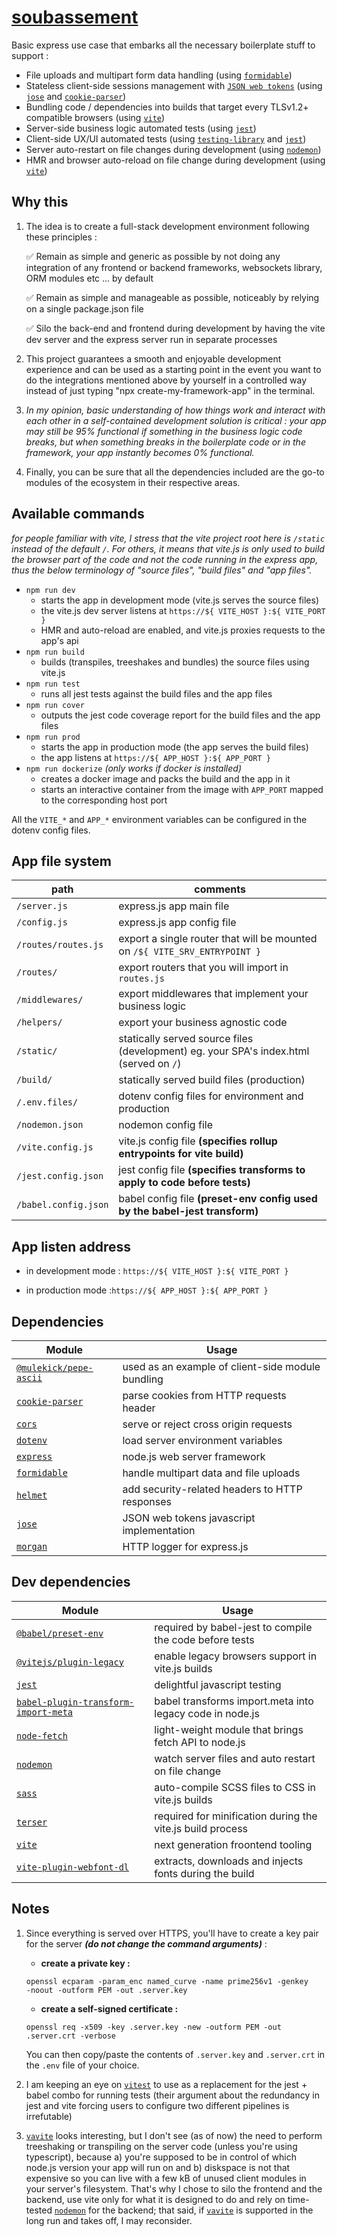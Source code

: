 # [soubassement](https://www.wordscope.com/soubassement+en+anglais.html)

Basic express use case that embarks all the necessary boilerplate stuff to support :

* File uploads and multipart form data handling (using <code>[formidable](https://github.com/node-formidable/formidable)</code>)
* Stateless client-side sessions management with <code>[JSON web tokens](https://jwt.io/)</code> (using <code>[jose](https://github.com/panva/jose)</code> and <code>[cookie-parser](https://www.npmjs.com/package/cookie-parser)</code>)
* Bundling code / dependencies into builds that target every TLSv1.2+ compatible browsers (using <code>[vite](https://vitejs.dev/)</code>)
* Server-side business logic automated tests (using <code>[jest](https://jestjs.io/)</code>)
* Client-side UX/UI automated tests (using <code>[testing-library](https://testing-library.com/)</code> and <code>[jest](https://jestjs.io/)</code>)
* Server auto-restart on file changes during development (using <code>[nodemon](https://nodemon.io/)</code>)
* HMR and browser auto-reload on file change during development (using <code>[vite](https://vitejs.dev/)</code>)

## Why this

1. The idea is to create a full-stack development environment following these principles :

   ✅ Remain as simple and generic as possible by not doing any integration of any frontend or backend frameworks, websockets library,  ORM modules etc ... by default

   ✅ Remain as simple and manageable as possible, noticeably by relying on a single package.json file

   ✅ Silo the back-end and frontend during development by having the vite dev server and the express server run in separate processes

2. This project guarantees a smooth and enjoyable development experience and can be used as a starting point in the event you want to do the integrations mentioned above by yourself in a controlled way instead of just typing "npx create-my-framework-app" in the terminal.

3. *In my opinion, basic understanding of how things work and interact with each other in a self-contained development solution is critical : your app may still be 95% functional if something in the business logic code breaks, but when something breaks in the boilerplate code or in the framework, your app instantly becomes 0% functional.*

4. Finally, you can be sure that all the dependencies included are the go-to modules of the ecosystem in their respective areas.

## Available commands

*for people familiar with vite, I stress that the vite project root here is ```/static``` instead of the default  ```/```. For others, it means that vite.js is only used to build the browser part of the code and not the code running in the express app, thus the below terminology of "source files", "build files" and "app files".*

- `npm run dev`
   - starts the app in development mode (vite.js serves the source files)
   - the vite.js dev server listens at ```https://${ VITE_HOST }:${ VITE_PORT }```
   - HMR and auto-reload are enabled, and vite.js proxies requests to the app's api
- `npm run build`
   - builds (transpiles, treeshakes and bundles) the source files using vite.js
- `npm run test`
   - runs all jest tests against the build files and the app files
- `npm run cover`
   - outputs the jest code coverage report for the build files and the app files
- `npm run prod`
   - starts the app in production mode (the app serves the build files)
   - the app listens at ```https://${ APP_HOST }:${ APP_PORT }```
- `npm run dockerize` *(only works if docker is installed)*
   - creates a docker image and packs the build and the app in it
   - starts an interactive container from the image with ```APP_PORT``` mapped to the corresponding host port 

All the ```VITE_*``` and ```APP_*``` environment variables can be configured in the dotenv config files.

## App file system

| path                     | comments                                                                                   |
|--------------------------|--------------------------------------------------------------------------------------------|
| ```/server.js```         | express.js app main file                                                                   |
| ```/config.js```         | express.js app config file                                                                 |
| ```/routes/routes.js```  | export a single router that will be mounted on ```/${ VITE_SRV_ENTRYPOINT }```             |
| ```/routes/```           | export routers that you will import in ```routes.js```                                     |
| ```/middlewares/```      | export middlewares that implement your business logic                                      |
| ```/helpers/```          | export your business agnostic code                                                         |
| ```/static/```           | statically served source files (development) eg. your SPA's index.html (served on ```/```) |
| ```/build/```            | statically served build files (production)                                                 |
| ```/.env.files/```       | dotenv config files for environment and production                                         |
| ```/nodemon.json```      | nodemon config file                                                                        |
| ```/vite.config.js```    | vite.js config file **(specifies rollup entrypoints for vite build)**                      |
| ```/jest.config.json```  | jest config file **(specifies transforms to apply to code before tests)**                  |
| ```/babel.config.json``` | babel config file **(preset-env config used by the babel-jest transform)**                 |

## App listen address

* in development mode : ```https://${ VITE_HOST }:${ VITE_PORT }```

* in production mode :```https://${ APP_HOST }:${ APP_PORT }```

## Dependencies

| Module                                                                                                              | Usage                                                      |
| --------------------------------------------------------------------------------------------------------------------|----------------------------------------------------------- |
| <code>[@mulekick/pepe-ascii](https://www.npmjs.com/package/@mulekick/pepe-ascii)</code>                             | used as an example of client-side module bundling          |
| <code>[cookie-parser](https://www.npmjs.com/package/cookie-parser)</code>                                           | parse cookies from HTTP requests header                    |
| <code>[cors](https://www.npmjs.com/package/cors)</code>                                                             | serve or reject cross origin requests                      |
| <code>[dotenv](https://www.npmjs.com/package/dotenv)</code>                                                         | load server environment variables                          |
| <code>[express](https://www.npmjs.com/package/express)</code>                                                       | node.js web server framework                               |
| <code>[formidable](https://www.npmjs.com/package/formidable)</code>                                                 | handle multipart data and file uploads                     |
| <code>[helmet](https://www.npmjs.com/package/helmet)</code>                                                         | add security-related headers to HTTP responses             |
| <code>[jose](https://www.npmjs.com/package/jose)</code>                                                             | JSON web tokens javascript implementation                  |
| <code>[morgan](https://www.npmjs.com/package/morgan)</code>                                                         | HTTP logger for express.js                                 |
                        
## Dev dependencies
                        
| Module                                                                                                              | Usage                                                      |
| --------------------------------------------------------------------------------------------------------------------|------------------------------------------------------------|
| <code>[@babel/preset-env](https://www.npmjs.com/package/@babel/preset-env)</code>                                   | required by babel-jest to compile the code before tests    |
| <code>[@vitejs/plugin-legacy](https://www.npmjs.com/package/@vitejs/plugin-legacy)</code>                           | enable legacy browsers support in vite.js builds           |
| <code>[jest](https://www.npmjs.com/package/jest)</code>                                                             | delightful javascript testing                              |
| <code>[babel-plugin-transform-import-meta](https://www.npmjs.com/package/babel-plugin-transform-import-meta)</code> | babel transforms import.meta into legacy code in node.js   |
| <code>[node-fetch](https://www.npmjs.com/package/node-fetch)</code>                                                 | light-weight module that brings fetch API to node.js       |
| <code>[nodemon](https://www.npmjs.com/package/nodemon)</code>                                                       | watch server files and auto restart on file change         |
| <code>[sass](https://www.npmjs.com/package/sass)</code>                                                             | auto-compile SCSS files to CSS in vite.js builds           |
| <code>[terser](https://www.npmjs.com/package/terser)</code>                                                         | required for minification during the vite.js build process |
| <code>[vite](https://www.npmjs.com/package/vite)</code>                                                             | next generation froontend tooling                          |
| <code>[vite-plugin-webfont-dl](https://www.npmjs.com/package/vite-plugin-webfont-dl)</code>                         | extracts, downloads and injects fonts during the build     |

## Notes

1. Since everything is served over HTTPS, you'll have to create a key pair for the server _**(do not change the command arguments)**_ : 
    
    * **create a private key :**
    
    <code>openssl ecparam -param_enc named_curve -name prime256v1 -genkey -noout -outform PEM -out .server.key</code>
    
    * **create a self-signed certificate :**
    
    <code>openssl req -x509 -key .server.key -new -outform PEM -out .server.crt -verbose</code>
    
    You can then copy/paste the contents of ```.server.key``` and ```.server.crt``` in the ```.env``` file of your choice.

2. I am keeping an eye on <code>[vitest](https://vitest.dev/)</code> to use as a replacement for the jest + babel combo for running tests (their argument about the redundancy in jest and vite forcing users to configure two different pipelines is irrefutable)

3. <code>[vavite](https://github.com/cyco130/vavite)</code> looks interesting, but I don't see (as of now) the need to perform treeshaking or transpiling on the server code (unless you're using typescript), because a) you're supposed to be in control of which node.js version your app will run on and b) diskspace is not that expensive so you can live with a few kB of unused client modules in your server's filesystem. That's why I chose to silo the frontend and the backend, use vite only for what it is designed to do and rely on time-tested <code>[nodemon](https://www.npmjs.com/package/nodemon)</code> for the backend; that said, if <code>[vavite](https://github.com/cyco130/vavite)</code> is supported in the long run and takes off, I may reconsider.